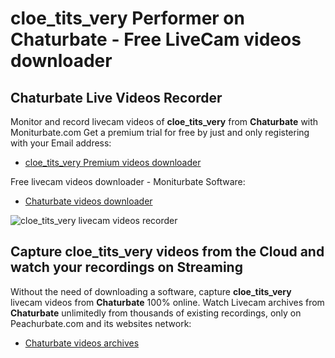 # cloe_tits_very Performer on Chaturbate - Free LiveCam videos downloader

## Chaturbate Live Videos Recorder

Monitor and record livecam videos of **cloe_tits_very** from **Chaturbate** with Moniturbate.com
Get a premium trial for free by just and only registering with your Email address:
* [cloe_tits_very Premium videos downloader](https://moniturbate.com/request-demo-licence-key.html)

Free livecam videos downloader - Moniturbate Software:
* [Chaturbate videos downloader](https://moniturbate.com/moniturbate-download-software.html)

![cloe_tits_very livecam videos recorder](https://peachurnet.com/templates/moniturbate-software.png)


## Capture cloe_tits_very videos from the Cloud and watch your recordings on Streaming

Without the need of downloading a software, capture **cloe_tits_very** livecam videos from **Chaturbate** 100% online.
Watch Livecam archives from **Chaturbate** unlimitedly from thousands of existing recordings, only on Peachurbate.com and its websites network:
* [Chaturbate videos archives](https://peachurnet.com/)